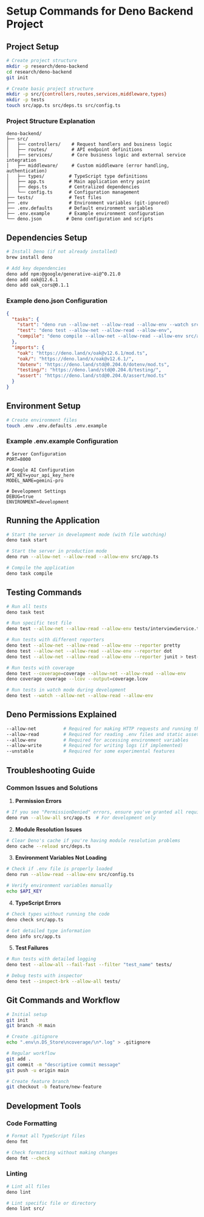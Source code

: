 # Setup Commands for Deno Backend Project

## Project Setup
```bash
# Create project structure
mkdir -p research/deno-backend
cd research/deno-backend
git init

# Create basic project structure
mkdir -p src/{controllers,routes,services,middleware,types}
mkdir -p tests
touch src/app.ts src/deps.ts src/config.ts
```

### Project Structure Explanation
```
deno-backend/
├── src/
│   ├── controllers/    # Request handlers and business logic
│   ├── routes/         # API endpoint definitions
│   ├── services/       # Core business logic and external service integration
│   ├── middleware/     # Custom middleware (error handling, authentication)
│   ├── types/         # TypeScript type definitions
│   ├── app.ts         # Main application entry point
│   ├── deps.ts        # Centralized dependencies
│   └── config.ts      # Configuration management
├── tests/             # Test files
├── .env               # Environment variables (git-ignored)
├── .env.defaults      # Default environment variables
├── .env.example       # Example environment configuration
└── deno.json         # Deno configuration and scripts
```

## Dependencies Setup
```bash
# Install Deno (if not already installed)
brew install deno

# Add key dependencies
deno add npm:@google/generative-ai@^0.21.0
deno add oak@12.6.1
deno add oak_cors@0.1.1
```

### Example deno.json Configuration
```json
{
  "tasks": {
    "start": "deno run --allow-net --allow-read --allow-env --watch src/app.ts",
    "test": "deno test --allow-net --allow-read --allow-env",
    "compile": "deno compile --allow-net --allow-read --allow-env src/app.ts"
  },
  "imports": {
    "oak": "https://deno.land/x/oak@v12.6.1/mod.ts",
    "oak/": "https://deno.land/x/oak@v12.6.1/",
    "dotenv": "https://deno.land/std@0.204.0/dotenv/mod.ts",
    "testing/": "https://deno.land/std@0.204.0/testing/",
    "assert": "https://deno.land/std@0.204.0/assert/mod.ts"
  }
}
```

## Environment Setup
```bash
# Create environment files
touch .env .env.defaults .env.example
```

### Example .env.example Configuration
```env
# Server Configuration
PORT=8000

# Google AI Configuration
API_KEY=your_api_key_here
MODEL_NAME=gemini-pro

# Development Settings
DEBUG=true
ENVIRONMENT=development
```

## Running the Application
```bash
# Start the server in development mode (with file watching)
deno task start

# Start the server in production mode
deno run --allow-net --allow-read --allow-env src/app.ts

# Compile the application
deno task compile
```

## Testing Commands
```bash
# Run all tests
deno task test

# Run specific test file
deno test --allow-net --allow-read --allow-env tests/interviewService.test.ts

# Run tests with different reporters
deno test --allow-net --allow-read --allow-env --reporter pretty
deno test --allow-net --allow-read --allow-env --reporter dot
deno test --allow-net --allow-read --allow-env --reporter junit > test-results.xml

# Run tests with coverage
deno test --coverage=coverage --allow-net --allow-read --allow-env
deno coverage coverage --lcov --output=coverage.lcov

# Run tests in watch mode during development
deno test --watch --allow-net --allow-read --allow-env
```

## Deno Permissions Explained
```bash
--allow-net          # Required for making HTTP requests and running the server
--allow-read         # Required for reading .env files and static assets
--allow-env          # Required for accessing environment variables
--allow-write        # Required for writing logs (if implemented)
--unstable           # Required for some experimental features
```

## Troubleshooting Guide

### Common Issues and Solutions

1. **Permission Errors**
```bash
# If you see "PermissionDenied" errors, ensure you've granted all required permissions
deno run --allow-all src/app.ts  # For development only
```

2. **Module Resolution Issues**
```bash
# Clear Deno's cache if you're having module resolution problems
deno cache --reload src/deps.ts
```

3. **Environment Variables Not Loading**
```bash
# Check if .env file is properly loaded
deno run --allow-read --allow-env src/config.ts

# Verify environment variables manually
echo $API_KEY
```

4. **TypeScript Errors**
```bash
# Check types without running the code
deno check src/app.ts

# Get detailed type information
deno info src/app.ts
```

5. **Test Failures**
```bash
# Run tests with detailed logging
deno test --allow-all --fail-fast --filter "test_name" tests/

# Debug tests with inspector
deno test --inspect-brk --allow-all tests/
```

## Git Commands and Workflow
```bash
# Initial setup
git init
git branch -M main

# Create .gitignore
echo ".env\n.DS_Store\ncoverage/\n*.log" > .gitignore

# Regular workflow
git add .
git commit -m "descriptive commit message"
git push -u origin main

# Create feature branch
git checkout -b feature/new-feature
```

## Development Tools

### Code Formatting
```bash
# Format all TypeScript files
deno fmt

# Check formatting without making changes
deno fmt --check
```

### Linting
```bash
# Lint all files
deno lint

# Lint specific file or directory
deno lint src/
```